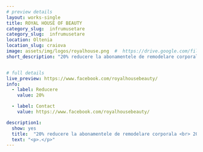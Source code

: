 ```yaml
---
# preview details
layout: works-single
title: ROYAL HOUSE OF BEAUTY
category_slug:  infrumusetare
category_slug:  infrumusetare
location: Oltenia
location_slug: craiova
image: assets/img/logos/royalhouse.png  #  https://drive.google.com/file/d/1kUnvYCFNNSmpdpt5HSsVBOssCVDnc404/view?usp=share_link
short_description: "20% reducere la abonamentele de remodelare corporala <br> 20% reducere la abonamentele de epilare cu laser <br> 30% reducere la procedurile de micropigmentare"


# full details
live_preview: https://www.facebook.com/royalhousebeauty/
info:
  - label: Reducere
    value: 20%

  - label: Contact
    value: https://www.facebook.com/royalhousebeauty/

description1:
  show: yes
  title:  "20% reducere la abonamentele de remodelare corporala <br> 20% reducere la abonamentele de epilare cu laser <br> 30% reducere la procedurile de micropigmentare"
  text: "<p>.</p>"
---
```


